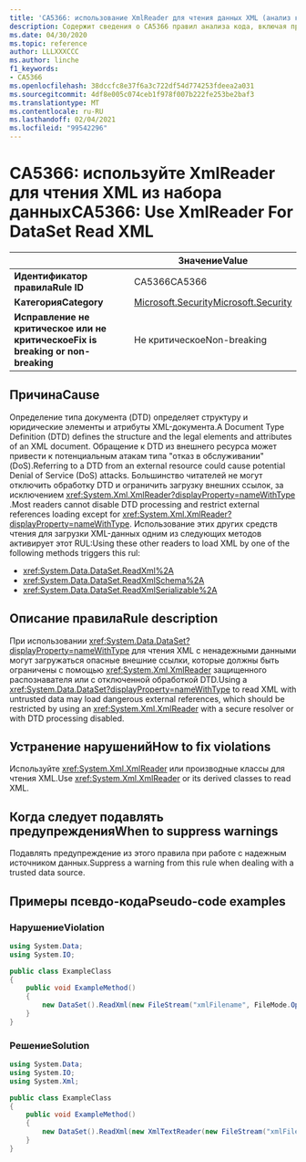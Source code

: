 ```yaml
---
title: 'CA5366: использование XmlReader для чтения данных XML (анализ кода)'
description: Содержит сведения о CA5366 правил анализа кода, включая причины, способы устранения нарушений и время их подавления.
ms.date: 04/30/2020
ms.topic: reference
author: LLLXXXCCC
ms.author: linche
f1_keywords:
- CA5366
ms.openlocfilehash: 38dccfc8e37f6a3c722df54d774253fdeea2a031
ms.sourcegitcommit: 4df8e005c074ceb1f978f007b222fe253be2baf3
ms.translationtype: MT
ms.contentlocale: ru-RU
ms.lasthandoff: 02/04/2021
ms.locfileid: "99542296"
---
```

# <a name="ca5366-use-xmlreader-for-dataset-read-xml"></a><span data-ttu-id="f3951-103">CA5366: используйте XmlReader для чтения XML из набора данных</span><span class="sxs-lookup"><span data-stu-id="f3951-103">CA5366: Use XmlReader For DataSet Read XML</span></span>

| | <span data-ttu-id="f3951-104">Значение</span><span class="sxs-lookup"><span data-stu-id="f3951-104">Value</span></span> |
|-|-|
| <span data-ttu-id="f3951-105">**Идентификатор правила**</span><span class="sxs-lookup"><span data-stu-id="f3951-105">**Rule ID**</span></span> |<span data-ttu-id="f3951-106">CA5366</span><span class="sxs-lookup"><span data-stu-id="f3951-106">CA5366</span></span>|
| <span data-ttu-id="f3951-107">**Категория**</span><span class="sxs-lookup"><span data-stu-id="f3951-107">**Category**</span></span> |[<span data-ttu-id="f3951-108">Microsoft.Security</span><span class="sxs-lookup"><span data-stu-id="f3951-108">Microsoft.Security</span></span>](security-warnings.md)|
| <span data-ttu-id="f3951-109">**Исправление не критическое или не критическое**</span><span class="sxs-lookup"><span data-stu-id="f3951-109">**Fix is breaking or non-breaking**</span></span> |<span data-ttu-id="f3951-110">Не критическое</span><span class="sxs-lookup"><span data-stu-id="f3951-110">Non-breaking</span></span>|

## <a name="cause"></a><span data-ttu-id="f3951-111">Причина</span><span class="sxs-lookup"><span data-stu-id="f3951-111">Cause</span></span>

<span data-ttu-id="f3951-112">Определение типа документа (DTD) определяет структуру и юридические элементы и атрибуты XML-документа.</span><span class="sxs-lookup"><span data-stu-id="f3951-112">A Document Type Definition (DTD) defines the structure and the legal elements and attributes of an XML document.</span></span> <span data-ttu-id="f3951-113">Обращение к DTD из внешнего ресурса может привести к потенциальным атакам типа "отказ в обслуживании" (DoS).</span><span class="sxs-lookup"><span data-stu-id="f3951-113">Referring to a DTD from an external resource could cause potential Denial of Service (DoS) attacks.</span></span> <span data-ttu-id="f3951-114">Большинство читателей не могут отключить обработку DTD и ограничить загрузку внешних ссылок, за исключением <xref:System.Xml.XmlReader?displayProperty=nameWithType> .</span><span class="sxs-lookup"><span data-stu-id="f3951-114">Most readers cannot disable DTD processing and restrict external references loading except for <xref:System.Xml.XmlReader?displayProperty=nameWithType>.</span></span> <span data-ttu-id="f3951-115">Использование этих других средств чтения для загрузки XML-данных одним из следующих методов активирует этот RUL:</span><span class="sxs-lookup"><span data-stu-id="f3951-115">Using these other readers to load XML by one of the following methods triggers this rul:</span></span>

- <xref:System.Data.DataSet.ReadXml%2A>
- <xref:System.Data.DataSet.ReadXmlSchema%2A>
- <xref:System.Data.DataSet.ReadXmlSerializable%2A>

## <a name="rule-description"></a><span data-ttu-id="f3951-116">Описание правила</span><span class="sxs-lookup"><span data-stu-id="f3951-116">Rule description</span></span>

<span data-ttu-id="f3951-117">При использовании <xref:System.Data.DataSet?displayProperty=nameWithType> для чтения XML с ненадежными данными могут загружаться опасные внешние ссылки, которые должны быть ограничены с помощью <xref:System.Xml.XmlReader> защищенного распознавателя или с отключенной обработкой DTD.</span><span class="sxs-lookup"><span data-stu-id="f3951-117">Using a <xref:System.Data.DataSet?displayProperty=nameWithType> to read XML with untrusted data may load dangerous external references, which should be restricted by using an <xref:System.Xml.XmlReader> with a secure resolver or with DTD processing disabled.</span></span>

## <a name="how-to-fix-violations"></a><span data-ttu-id="f3951-118">Устранение нарушений</span><span class="sxs-lookup"><span data-stu-id="f3951-118">How to fix violations</span></span>

<span data-ttu-id="f3951-119">Используйте <xref:System.Xml.XmlReader> или производные классы для чтения XML.</span><span class="sxs-lookup"><span data-stu-id="f3951-119">Use <xref:System.Xml.XmlReader> or its derived classes to read XML.</span></span>

## <a name="when-to-suppress-warnings"></a><span data-ttu-id="f3951-120">Когда следует подавлять предупреждения</span><span class="sxs-lookup"><span data-stu-id="f3951-120">When to suppress warnings</span></span>

<span data-ttu-id="f3951-121">Подавлять предупреждение из этого правила при работе с надежным источником данных.</span><span class="sxs-lookup"><span data-stu-id="f3951-121">Suppress a warning from this rule when dealing with a trusted data source.</span></span>

## <a name="pseudo-code-examples"></a><span data-ttu-id="f3951-122">Примеры псевдо-кода</span><span class="sxs-lookup"><span data-stu-id="f3951-122">Pseudo-code examples</span></span>

### <a name="violation"></a><span data-ttu-id="f3951-123">Нарушение</span><span class="sxs-lookup"><span data-stu-id="f3951-123">Violation</span></span>

```csharp
using System.Data;
using System.IO;

public class ExampleClass
{
    public void ExampleMethod()
    {
        new DataSet().ReadXml(new FileStream("xmlFilename", FileMode.Open));
    }
}
```

### <a name="solution"></a><span data-ttu-id="f3951-124">Решение</span><span class="sxs-lookup"><span data-stu-id="f3951-124">Solution</span></span>

```csharp
using System.Data;
using System.IO;
using System.Xml;

public class ExampleClass
{
    public void ExampleMethod()
    {
        new DataSet().ReadXml(new XmlTextReader(new FileStream("xmlFilename", FileMode.Open)));
    }
}
```
